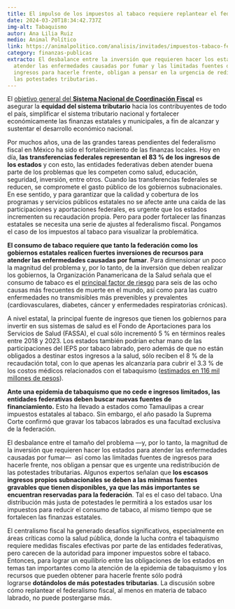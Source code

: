 ```yaml
---
title: El impulso de los impuestos al tabaco requiere replantear el federalismo fiscal
date: 2024-03-20T18:34:42.737Z
img-alt: Tabaquismo
autor: Ana Lilia Ruiz
medio: Animal Político
link: https://animalpolitico.com/analisis/invitades/impuestos-tabaco-federalismo-fiscal
category: finanzas-publicas
extracto: El desbalance entre la inversión que requieren hacer los estados para
  atender las enfermedades causadas por fumar y las limitadas fuentes de
  ingresos para hacerle frente, obligan a pensar en la urgencia de redistribuir
  las potestades tributarias.
---
```

El [objetivo general del **Sistema Nacional de Coordinación Fiscal**](https://www.sncf.gob.mx/delivery?srv=1&repo=1&path=/Antecedentes/Antecedentes_SNCF.pdf) es asegurar la **equidad del sistema tributario** hacia los contribuyentes de todo el país, simplificar el sistema tributario nacional y fortalecer económicamente las finanzas estatales y municipales, a fin de alcanzar y sustentar el desarrollo económico nacional.

Por muchos años, una de las grandes tareas pendientes del federalismo fiscal en México ha sido el fortalecimiento de las finanzas locales. Hoy en día, **las transferencias federales representan el 83 % de los ingresos de los estados** y con esto, las entidades federativas deben atender buena parte de los problemas que les competen como salud, educación, seguridad, inversión, entre otros. Cuando las transferencias federales se reducen, se compromete el gasto público de los gobiernos subnacionales. En ese sentido, y para garantizar que la calidad y cobertura de los programas y servicios públicos estatales no se afecte ante una caída de las participaciones y aportaciones federales, es urgente que los estados incrementen su recaudación propia. Pero para poder fortalecer las finanzas estatales se necesita una serie de ajustes al federalismo fiscal. Pongamos el caso de los impuestos al tabaco para visualizar la problemática.

**El consumo de tabaco requiere que tanto la federación como los gobiernos estatales realicen fuertes inversiones de recursos para atender las enfermedades causadas por fumar**. Para dimensionar un poco la magnitud del problema y, por lo tanto, de la inversión que deben realizar los gobiernos, la Organización Panamericana de la Salud señala que el consumo de tabaco es el [principal factor de riesgo](https://www.paho.org/es/noticias/17-8-2022-lucha-contra-tabaquismo-americas-nuevo-reporte-ops) para seis de las ocho causas más frecuentes de muerte en el mundo, así como para las cuatro enfermedades no transmisibles más prevenibles y prevalentes (cardiovasculares, diabetes, cáncer y enfermedades respiratorias crónicas).

A nivel estatal, la principal fuente de ingresos que tienen los gobiernos para invertir en sus sistemas de salud es el Fondo de Aportaciones para los Servicios de Salud (FASSA), el cual sólo incrementó 5 % en términos reales entre 2018 y 2023. Los estados también podrían echar mano de las participaciones del IEPS por tabaco labrado, pero además de que no están obligados a destinar estos ingresos a la salud, sólo reciben el 8 % de la recaudación total, con lo que apenas les alcanzaría para cubrir el 3.3 % de los costos médicos relacionados con el tabaquismo ([estimados en 116 mil millones de pesos](https://www.gob.mx/salud/prensa/156-costos-medicos-atribuibles-al-consumo-de-tabaco-ascienden-a-mas-de-116-mil-mdp-en-mexico#:~:text=En%20M%C3%A9xico%2C%20los%20costos%20m%C3%A9dicos%20anuales%20atribuibles%20al,tabaquismo%20pasivo%20y%20enfermedad%20pulmonar%20obstructiva%20cr%C3%B3nica%20%28EPOC%29.)).

**Ante una epidemia de tabaquismo que no cede e ingresos limitados, las entidades federativas deben buscar nuevas fuentes de financiamiento.** Esto ha llevado a estados como Tamaulipas a crear impuestos estatales al tabaco. Sin embargo, el año pasado la Suprema Corte confirmó que gravar los tabacos labrados es una facultad exclusiva de la federación.

El desbalance entre el tamaño del problema —y, por lo tanto, la magnitud de la inversión que requieren hacer los estados para atender las enfermedades causadas por fumar—  así como las limitadas fuentes de ingresos para hacerle frente, nos obligan a pensar que es urgente una redistribución de las potestades tributarias. Algunos expertos señalan que **los escasos ingresos propios subnacionales se deben a las mínimas fuentes gravables que tienen disponibles, ya que las más importantes se encuentran reservadas para la federación**. Tal es el caso del tabaco. Una distribución más justa de potestades le permitirá a los estados usar los impuestos para reducir el consumo de tabaco, al mismo tiempo que se fortalecen las finanzas estatales.

El centralismo fiscal ha generado desafíos significativos, especialmente en áreas críticas como la salud pública, donde la lucha contra el tabaquismo requiere medidas fiscales efectivas por parte de las entidades federativas, pero carecen de la autoridad para imponer impuestos sobre el tabaco. Entonces, para lograr un equilibrio entre las obligaciones de los estados en temas tan importantes como la atención de la epidemia de tabaquismo y los recursos que pueden obtener para hacerle frente sólo podrá lograrse **dotándolos de más potestades tributarias**. La discusión sobre cómo replantear el federalismo fiscal, al menos en materia de tabaco labrado, no puede postergarse más.